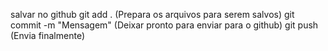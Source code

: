 salvar no github
git add . (Prepara os arquivos para serem salvos)
git commit -m "Mensagem" (Deixar pronto para enviar para o github)
git push (Envia finalmente)
